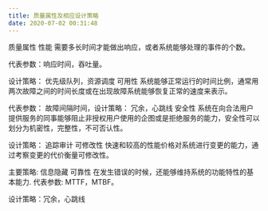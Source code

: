 ```yaml
---
title: 质量属性及相应设计策略
date: 2020-07-02 00:31:48
---
```


质量属性 性能 需要多长时间才能做出响应，或者系统能够处理的事件的个数。

代表参数：响应时间，吞吐量。

设计策略： 优先级队列，资源调度 可用性 系统能够正常运行的时间比例，通常用两次故障之间的时间长度或在出现故障系统能够恢复正常的速度来表示。

代表参数： 故障间隔时间，设计策略： 冗余，心跳线 安全性 系统在向合法用户提供服务的同事能够阻止非授权用户使用的企图或是拒绝服务的能力，安全性可以划分为机密性，完整性，不可否认性。

设计策略： 追踪审计 可修改性 快速和较高的性能价格对系统进行变更的能力，通过考察变更的代价衡量可修改性。

主要策略: 信息隐藏 可靠性 在发生错误的时候，还能够维持系统的功能特性的基本能力. 代表参数: MTTF，MTBF。

设计策略：冗余，心跳线
